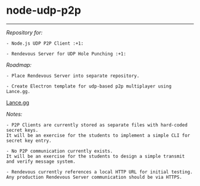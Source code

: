 # node-udp-p2p
____

*Repository for:*

    - Node.js UDP P2P Client :+1:

    - Rendevous Server for UDP Hole Punching :+1:

*Roadmap:*

    - Place Rendevous Server into separate repository.

    - Create Electron template for udp-based p2p multiplayer using Lance.gg.
[Lance.gg](http://lance.gg)

*Notes:*

    - P2P Clients are currently stored as separate files with hard-coded secret keys. 
    It will be an exercise for the students to implement a simple CLI for secret key entry.

    - No P2P communication currently exists. 
    It will be an exercise for the students to design a simple transmit and verify message system.
    
    - Rendevous currently references a local HTTP URL for initial testing. 
    Any production Rendevous Server communication should be via HTTPS.